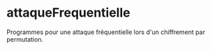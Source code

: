 # attaqueFrequentielle
Programmes pour une attaque fréquentielle lors d'un chiffrement par permutation. 
